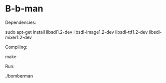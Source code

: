 # B-b-man

Dependencies:

sudo apt-get install libsdl1.2-dev libsdl-image1.2-dev libsdl-ttf1.2-dev libsdl-mixer1.2-dev 

Compiling:

make

Run:

./bomberman
